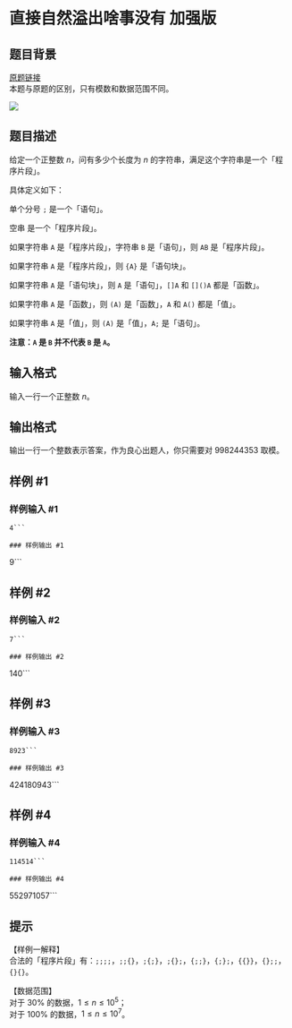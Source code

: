 # 直接自然溢出啥事没有 加强版

## 题目背景

[原题链接](https://www.luogu.com.cn/problem/P6103)    
本题与原题的区别，只有模数和数据范围不同。

![](https://cdn.luogu.com.cn/upload/image_hosting/hu0gfpdv.png)

## 题目描述

给定一个正整数 $n$，问有多少个长度为 $n$ 的字符串，满足这个字符串是一个「程序片段」。

具体定义如下：

单个分号 `;` 是一个「语句」。

空串 是一个「程序片段」。

如果字符串 `A` 是「程序片段」，字符串 `B` 是「语句」，则 `AB` 是「程序片段」。

如果字符串 `A` 是「程序片段」，则 `{A}` 是「语句块」。

如果字符串 `A` 是「语句块」，则 `A` 是「语句」，`[]A` 和 `[]()A` 都是「函数」。

如果字符串 `A` 是「函数」，则 `(A)` 是「函数」，`A` 和 `A()` 都是「值」。

如果字符串 `A` 是「值」，则 `(A)` 是「值」，`A;` 是「语句」。

**注意：`A` 是 `B` 并不代表 `B` 是 `A`。**

## 输入格式

输入一行一个正整数 $n$。

## 输出格式

输出一行一个整数表示答案，作为良心出题人，你只需要对 $998244353$ 取模。

## 样例 #1

### 样例输入 #1
```
4```

### 样例输出 #1

```
9```

## 样例 #2

### 样例输入 #2
```
7```

### 样例输出 #2

```
140```

## 样例 #3

### 样例输入 #3
```
8923```

### 样例输出 #3

```
424180943```

## 样例 #4

### 样例输入 #4
```
114514```

### 样例输出 #4

```
552971057```

## 提示

【样例一解释】  
合法的「程序片段」有：`;;;;`，`;;{}`，`;{;}`，`;{};`，`{;;}`，`{;};`，`{{}}`，`{};;`，`{}{}`。

【数据范围】  
对于 $30\%$ 的数据，$1\le n \le 10^5$；   
对于 $100\%$ 的数据，$1\le n \le 10^7$。  
